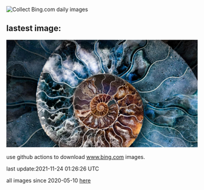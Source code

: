 ![Collect Bing.com daily images](https://github.com/counter2015/bing-daily-images/workflows/Collect%20Bing.com%20daily%20images/badge.svg)
## lastest image:
![](images/AmmoniteShell.jpg)

use github actions to download www.bing.com images.

last update:2021-11-24 01:26:26 UTC

all images since 2020-05-10 [here](https://github.com/counter2015/bing-daily-images/tree/master/images) 
